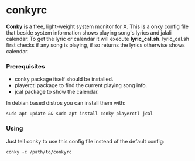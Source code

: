 # conkyrc
**Conky** is a free, light-weight system monitor for X.
This is a onky config file that beside system information shows playing song's lyrics and jalali calendar. To get the lyric or calendar it will execute **lyric_cal.sh**. lyric_cal.sh first checks if any song is playing, if so returns the lyrics otherwise shows calendar.

### Prerequisites
* conky package itself should be installed.
* playerctl package to find the current playing song info.
* jcal package to show the calendar.

In debian based distros you can install them with:
```
sudo apt update && sudo apt install conky playerctl jcal
```

### Using

Just tell conky to use this config file instead of the default config:

```
conky -c /path/to/conkyrc
```
